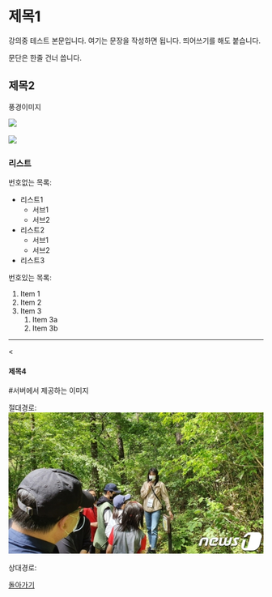 # 제목1

강의중 테스트 본문입니다. 여기는 문장을 작성하면 됩니다.
띄어쓰기를 해도 붙습니다.

문단은 한줄 건너 씁니다.

## 제목2

풍경이미지

![](https://imgnews.pstatic.net/image/001/2021/05/12/PYH2021051216780005601_P4_20210512153216533.jpg?type=w647)



<img
src="https://imgnews.pstatic.net/image/001/2021/05/12/PYH2021051216780005601_P4_20210512153216533.jpg?type=w647"
width="60%">

### 리스트

번호없는 목록:
 - 리스트1
     - 서브1
     - 서브2
 - 리스트2
     - 서브1
     - 서브2
 - 리스트3

번호있는 목록:
1. Item 1
1. Item 2
1. Item 3
   1. Item 3a
   1. Item 3b

---
<

#### 제목4

#서버에서 제공하는 이미지

절대경로:
![](https://github.com/Jangzoz/ddd/blob/main/0005346488_001_20210512150706293.jpg)

상대경로:
![]()

[돌아가기](README.MD)

